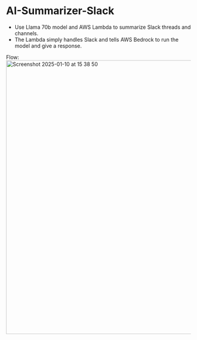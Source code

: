 # AI-Summarizer-Slack

* Use Llama 70b model and AWS Lambda to summarize Slack threads and channels.
* The Lambda simply handles Slack and tells AWS Bedrock to run the model and give a response.

Flow:
<img width="746" alt="Screenshot 2025-01-10 at 15 38 50" src="https://github.com/user-attachments/assets/fde86ee8-2e7d-49e0-a60e-d5b72d32c2fa" />

